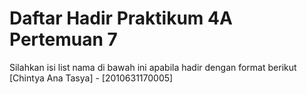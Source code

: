 # Daftar Hadir Praktikum 4A Pertemuan 7
Silahkan isi list nama di bawah ini apabila hadir dengan format berikut
[Chintya Ana Tasya] - [2010631170005]
